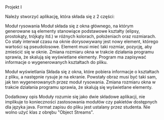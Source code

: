 Projekt I

Należy stworzyć aplikację, która składa się z 2 części:

Moduł rysowania
  Moduł składa się z okna głównego, na którym generowane są elementy stanowiące podstawowe kształty (elipsy, prostokąty, trójkąty itd.) w różnych kolorach, położeniach oraz rozmiarach.
Co stały interwał czasu na oknie dorysowywany jest nowy element, którego wartości są pseudolosowe. Element musi mieć taki rozmiar, pozycję, aby zmieścić się w oknie.
Zmiana rozmiaru okna w trakcie działania programu sprawia, że skalują się wyświetlane elementy.
Program ma zapisywać informacje o wygenerowanych kształtach do pliku.

Moduł wyświetlania
  Składa się z okna, które pobiera informacje o kształtach z pliku, a następnie rysuje je na ekranie. Powstały obraz musi być taki sam, jak ten wygenerowanych przez moduł rysowania.
Zmiana rozmiaru okna w trakcie działania programu sprawia, że skalują się wyświetlane elementy.

Dodatkowy opis
  Moduły rozumie się jako dwie składowe aplikacji, nie implikuje to konieczności zastosowania modułów czy pakietów dostępnych dla języka java.
Format zapisu do pliku jest ustalany przez studenta. Nie wolno użyć klas z obrębu "Object Streams".
